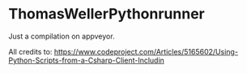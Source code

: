 # ThomasWellerPythonrunner

Just a compilation on appveyor.

All credits to:
https://www.codeproject.com/Articles/5165602/Using-Python-Scripts-from-a-Csharp-Client-Includin
